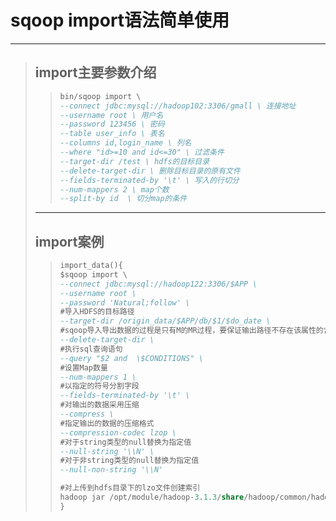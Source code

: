 # sqoop import语法简单使用

***

>## import主要参数介绍
>
>>```sql
>>bin/sqoop import \
>>--connect jdbc:mysql://hadoop102:3306/gmall \ 连接地址
>>--username root \ 用户名
>>--password 123456 \ 密码
>>--table user_info \ 表名
>>--columns id,login_name \ 列名
>>--where "id>=10 and id<=30" \ 过滤条件
>>--target-dir /test \ hdfs的目标目录
>>--delete-target-dir \ 删除目标目录的原有文件
>>--fields-terminated-by '\t' \ 写入的行切分
>>--num-mappers 2 \ map个数
>>--split-by id  \ 切分map的条件
>>```
>
>***
>
>## import案例
>
>>```sql
>>import_data(){
>>$sqoop import \
>>--connect jdbc:mysql://hadoop122:3306/$APP \
>>--username root \
>>--password 'Natural;follow' \
>>#导入HDFS的目标路径
>>--target-dir /origin_data/$APP/db/$1/$do_date \
>>#sqoop导入导出数据的过程是只有M的MR过程，要保证输出路径不存在该属性的含义就是删除target-dir指定的路径
>>--delete-target-dir \
>>#执行sql查询语句
>>--query "$2 and  \$CONDITIONS" \
>>#设置Map数量
>>--num-mappers 1 \
>>#以指定的符号分割字段
>>--fields-terminated-by '\t' \
>>#对输出的数据采用压缩
>>--compress \
>>#指定输出的数据的压缩格式
>>--compression-codec lzop \
>>#对于string类型的null替换为指定值
>>--null-string '\\N' \
>>#对于非string类型的null替换为指定值
>>--null-non-string '\\N'
>>
>>#对上传到hdfs目录下的lzo文件创建索引
>>hadoop jar /opt/module/hadoop-3.1.3/share/hadoop/common/hadoop-lzo-0.4.20.jar com.hadoop.compression.lzo.DistributedLzoIndexer /origin_data/$APP/db/$1/$do_date
>>}
>>```
>
>

